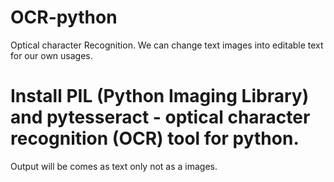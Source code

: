 # OCR-python
Optical character Recognition.
We can change text images into editable text for our own usages.
# Install PIL (Python Imaging Library) and pytesseract - optical character recognition (OCR) tool for python.
Output will be comes as text only not as a images.
